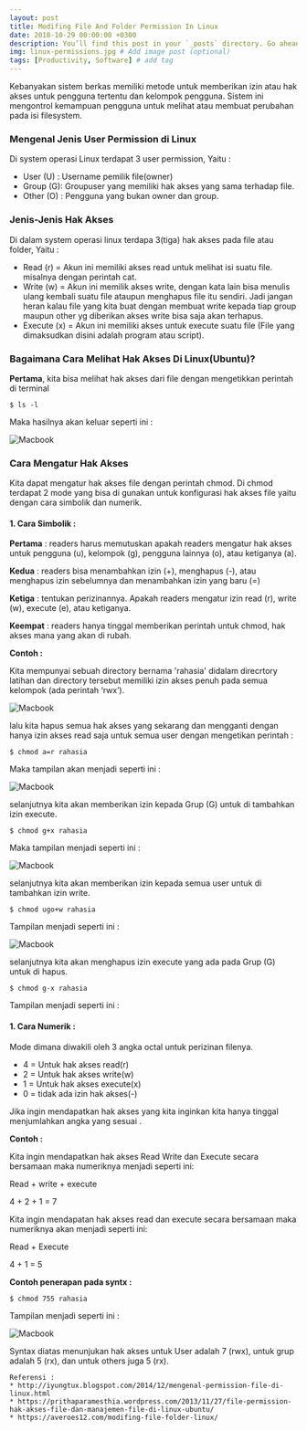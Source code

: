 ```yaml
---
layout: post
title: Modifing File And Folder Permission In Linux
date: 2018-10-29 00:00:00 +0300
description: You’ll find this post in your `_posts` directory. Go ahead and edit it and re-build the site to see your changes. # Add post description (optional)
img: linux-permissions.jpg # Add image post (optional)
tags: [Productivity, Software] # add tag
---
```


Kebanyakan sistem berkas memiliki metode untuk memberikan izin atau hak akses untuk pengguna tertentu dan kelompok pengguna. Sistem ini mengontrol kemampuan pengguna untuk melihat atau membuat perubahan pada isi filesystem.

### Mengenal Jenis User Permission di Linux

Di system operasi Linux terdapat 3 user permission, Yaitu :

* User (U) : Username pemilik file(owner)
* Group (G): Groupuser yang memiliki hak akses yang sama terhadap file.
* Other (O) : Pengguna yang bukan owner dan group.

### Jenis-Jenis Hak Akses

Di dalam system operasi linux terdapa 3(tiga) hak akses pada file atau folder, Yaitu :

* Read (r) = Akun ini memiliki akses read untuk melihat isi suatu file. misalnya dengan perintah cat.
* Write (w) = Akun ini memilik akses write, dengan kata lain bisa menulis ulang kembali suatu file ataupun menghapus file itu sendiri. Jadi jangan heran kalau file yang kita buat dengan membuat write kepada tiap group maupun other yg diberikan akses write bisa saja akan terhapus.
* Execute (x) = Akun ini memiliki akses untuk execute suatu file (File yang dimaksudkan disini adalah program atau script).

### Bagaimana Cara Melihat Hak Akses Di Linux(Ubuntu)?

**Pertama**, kita bisa melihat hak akses dari file dengan mengetikkan perintah di terminal

	$ ls -l

Maka hasilnya akan keluar seperti ini :

![Macbook]({{site.baseurl}}/assets/img/fp-01.png)


### Cara Mengatur Hak Akses

Kita dapat mengatur hak akses file dengan perintah chmod. Di chmod terdapat 2 mode yang bisa di gunakan untuk konfigurasi hak akses file yaitu dengan cara simbolik dan numerik.

#### 1. Cara Simbolik :

**Pertama** : readers harus memutuskan apakah readers mengatur hak akses untuk pengguna (u), kelompok (g), pengguna lainnya (o), atau ketiganya (a).

**Kedua** : readers bisa menambahkan izin (+), menghapus (-), atau menghapus izin sebelumnya dan menambahkan izin yang baru (=)

**Ketiga** : tentukan perizinannya. Apakah readers mengatur izin read (r), write (w), execute (e), atau ketiganya.

**Keempat** : readers hanya tinggal memberikan perintah untuk chmod, hak akses mana yang akan di rubah.

**Contoh :**

Kita mempunyai sebuah directory bernama 'rahasia' didalam direcrtory latihan   dan directory tersebut memiliki izin akses penuh pada semua kelompok (ada perintah ‘rwx’).

![Macbook]({{site.baseurl}}/assets/img/fp-02.png)

lalu kita hapus semua hak akses yang sekarang dan mengganti dengan hanya izin akses read saja untuk semua user dengan mengetikan perintah :

	$ chmod a=r rahasia

Maka tampilan akan menjadi seperti ini :

![Macbook]({{site.baseurl}}/assets/img/fp-03.png)

selanjutnya kita akan memberikan izin kepada Grup (G) untuk di tambahkan izin execute.
	
	$ chmod g+x rahasia

Maka tampilan menjadi seperti ini :

![Macbook]({{site.baseurl}}/assets/img/fp-04.png)

selanjutnya kita akan memberikan izin kepada semua user untuk di tambahkan izin write.

	$ chmod ugo+w rahasia

Tampilan menjadi seperti ini :

![Macbook]({{site.baseurl}}/assets/img/fp-05.png)

selanjutnya kita akan menghapus izin execute yang ada pada Grup (G) untuk di hapus.

	$ chmod g-x rahasia

Tampilan menjadi seperti ini :

#### 1. Cara Numerik :

Mode dimana diwakili oleh 3 angka octal untuk perizinan filenya.

* 4 = Untuk hak akses read(r)
* 2 = Untuk hak akses write(w)
* 1 = Untuk hak akses execute(x)
* 0 = tidak ada izin hak akses(-)

Jika ingin mendapatkan hak akses yang kita inginkan kita hanya tinggal menjumlahkan angka yang sesuai .

**Contoh :**

Kita ingin mendapatkan hak akses Read Write dan Execute secara bersamaan maka numeriknya menjadi seperti ini:

Read + write + execute

4 + 2 + 1 = 7

Kita ingin mendapatan hak akses read dan execute secara bersamaan maka numeriknya akan menjadi seperti ini:

Read + Execute

4 + 1 = 5

**Contoh penerapan pada syntx :**

	$ chmod 755 rahasia
	
Tampilan menjadi seperti ini :

![Macbook]({{site.baseurl}}/assets/img/fp-06.png)

Syntax diatas menunjukan hak akses untuk User adalah 7 (rwx), untuk grup adalah 5 (rx), dan untuk others  juga 5 (rx).
	
	Referensi :
	* http://iyungtux.blogspot.com/2014/12/mengenal-permission-file-di-linux.html
	* https://prithaparamesthia.wordpress.com/2013/11/27/file-permission-hak-akses-file-dan-manajemen-file-di-linux-ubuntu/
	* https://averoes12.com/modifing-file-folder-linux/